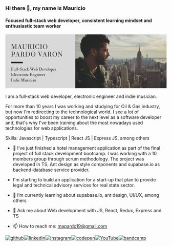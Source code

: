 ### Hi there 👋, my name is Mauricio
#### Focused full-stack web developer, consistent learning mindset and enthusiastic team worker
<img src='./MAURICIO PARDO.png' alt='banner'/>

I am a full-stack web developer, electronic engineer and indie musician.

For more than 10 years I was working and studying for Oil & Gas industry, but now I'm redirecting to the technological world. I see a lot of opportunities to boost my career to the next level as a software developer and, that's why I've been training about the most nowadays used technologies for web applications.

Skills: Javascript | Typescript | React JS | Express JS, among others

- 🔭 I’ve just finished a hotel management application as part of the final project of full stack development bootcamp. I was working with a 10 members group through scrum methodology. The project was developed in TS, Ant design as style components and supabase.io as backend-database service provider.

- I'm starting to build an application for a start-up that plan to provide legal and technical advisory services for real state sector.

- 🌱 I’m currently learning about supabase.io, ant design, UI/UX, among others 
- 💬 Ask me about Web development with JS, React, Redux, Express and TS 
- 📫 How to reach me: mapardo19@gmail.com 


[<img src='https://cdn.jsdelivr.net/npm/simple-icons@3.0.1/icons/github.svg' alt='github' height='40'>](https://github.com/mapardo84)[<img src='https://cdn.jsdelivr.net/npm/simple-icons@3.0.1/icons/linkedin.svg' alt='linkedin' height='40'>](https://www.linkedin.com/in/mauricio-pardo-varon/)[<img src='https://cdn.jsdelivr.net/npm/simple-icons@3.0.1/icons/instagram.svg' alt='instagram' height='40'>](https://www.instagram.com/mapardo19/)[<img src='https://cdn.jsdelivr.net/npm/simple-icons@3.0.1/icons/codepen.svg' alt='codepen' height='40'>](https://codepen.io/mapardo84)[<img src='https://cdn.jsdelivr.net/npm/simple-icons@3.0.1/icons/youtube.svg' alt='YouTube' height='40'>](https://www.youtube.com/channel/UCXiHOD4mNDxkQtHbxFvJabA)[<img src='https://cdn.jsdelivr.net/npm/simple-icons@3.0.1/icons/bandcamp.svg' alt='bandcamp' height='40'>](https://waleofsouls.bandcamp.com/releases)  

